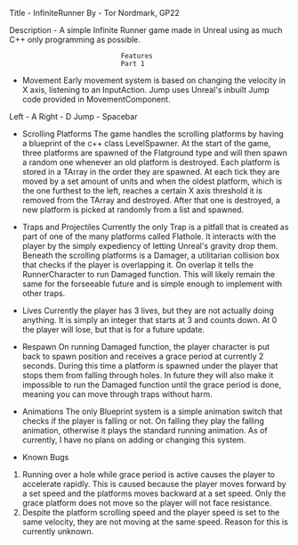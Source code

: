 Title - InfiniteRunner
By - Tor Nordmark, GP22

Description - A simple Infinite Runner game made in Unreal using as much C++ only programming as possible.


								Features
								Part 1
- Movement
Early movement system is based on changing the velocity in X axis, listening to an InputAction. Jump uses Unreal's inbuilt Jump code provided in MovementComponent.

Left - A
Right - D
Jump - Spacebar

- Scrolling Platforms
The game handles the scrolling platforms by having a blueprint of the c++ class LevelSpawner.
At the start of the game, three platforms are spawned of the Flatground type and will then spawn a random one whenever an old platform is destroyed. Each platform is stored in a TArray in the order they are spawned.
At each tick they are moved by a set amount of units and when the oldest platform, which is the one furthest to the left, reaches a certain X axis threshold it is removed from the TArray and destroyed.
After that one is destroyed, a new platform is picked at randomly from a list and spawned.


- Traps and Projectiles
Currently the only Trap is a pitfall that is created as part of one of the many platforms called Flathole. It interacts with the player by the simply expediency of letting Unreal's gravity drop them.
Beneath the scrolling platforms is a Damager, a utilitarian collision box that checks if the player is overlapping it. On overlap it tells the RunnerCharacter to run Damaged function.
This will likely remain the same for the forseeable future and is simple enough to implement with other traps.

- Lives
Currently the player has 3 lives, but they are not actually doing anything. It is simply an integer that starts at 3 and counts down. At 0 the player will lose, but that is for a future update.

- Respawn
On running Damaged function, the player character is put back to spawn position and receives a grace period at currently 2 seconds. During this time a platform is spawned under the player that stops them from falling through holes.
In future they will also make it impossible to run the Damaged function until the grace period is done, meaning you can move through traps without harm.

- Animations
The only Blueprint system is a simple animation switch that checks if the player is falling or not. On falling they play the falling animation, otherwise it plays the standard running animation.
As of currently, I have no plans on adding or changing this system.

- Known Bugs
1. Running over a hole while grace period is active causes the player to accelerate rapidly. This is caused because the player moves forward by a set speed and the platforms moves backward at a set speed. Only the grace platform does not move so the player will not face resistance.
2. Despite the platform scrolling speed and the player speed is set to the same velocity, they are not moving at the same speed. Reason for this is currently unknown.